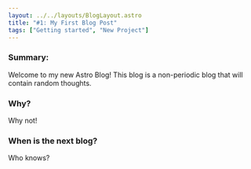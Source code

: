 ```yaml
---
layout: ../../layouts/BlogLayout.astro
title: "#1: My First Blog Post"
tags: ["Getting started", "New Project"]
---
```


### Summary:
Welcome to my new Astro Blog! 
This blog is a non-periodic blog that will contain random thoughts.

### Why?
Why not!

### When is the next blog?
Who knows?

